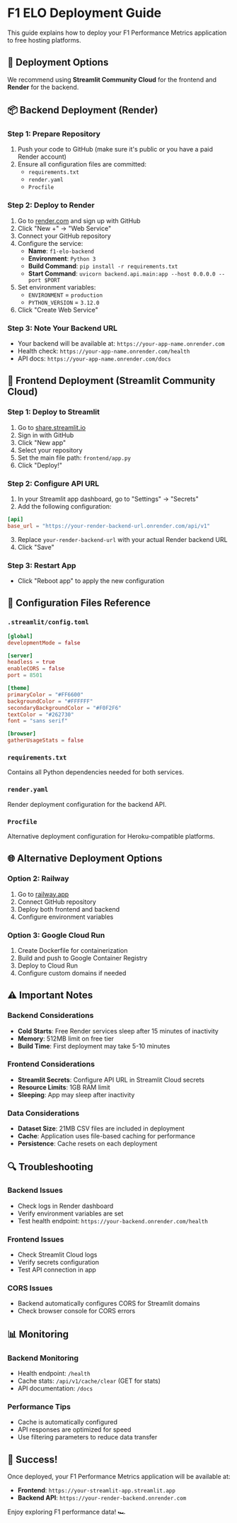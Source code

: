 # F1 ELO Deployment Guide

This guide explains how to deploy your F1 Performance Metrics application to free hosting platforms.

## 🚀 Deployment Options

We recommend using **Streamlit Community Cloud** for the frontend and **Render** for the backend.

## 📦 Backend Deployment (Render)

### Step 1: Prepare Repository
1. Push your code to GitHub (make sure it's public or you have a paid Render account)
2. Ensure all configuration files are committed:
   - `requirements.txt`
   - `render.yaml`
   - `Procfile`

### Step 2: Deploy to Render
1. Go to [render.com](https://render.com) and sign up with GitHub
2. Click "New +" → "Web Service"
3. Connect your GitHub repository
4. Configure the service:
   - **Name**: `f1-elo-backend`
   - **Environment**: `Python 3`
   - **Build Command**: `pip install -r requirements.txt`
   - **Start Command**: `uvicorn backend.api.main:app --host 0.0.0.0 --port $PORT`
5. Set environment variables:
   - `ENVIRONMENT` = `production`
   - `PYTHON_VERSION` = `3.12.0`
6. Click "Create Web Service"

### Step 3: Note Your Backend URL
- Your backend will be available at: `https://your-app-name.onrender.com`
- Health check: `https://your-app-name.onrender.com/health`
- API docs: `https://your-app-name.onrender.com/docs`

## 🎨 Frontend Deployment (Streamlit Community Cloud)

### Step 1: Deploy to Streamlit
1. Go to [share.streamlit.io](https://share.streamlit.io)
2. Sign in with GitHub
3. Click "New app"
4. Select your repository
5. Set the main file path: `frontend/app.py`
6. Click "Deploy!"

### Step 2: Configure API URL
1. In your Streamlit app dashboard, go to "Settings" → "Secrets"
2. Add the following configuration:
```toml
[api]
base_url = "https://your-render-backend-url.onrender.com/api/v1"
```
3. Replace `your-render-backend-url` with your actual Render backend URL
4. Click "Save"

### Step 3: Restart App
- Click "Reboot app" to apply the new configuration

## 🔧 Configuration Files Reference

### `.streamlit/config.toml`
```toml
[global]
developmentMode = false

[server]
headless = true
enableCORS = false
port = 8501

[theme]
primaryColor = "#FF6600"
backgroundColor = "#FFFFFF"
secondaryBackgroundColor = "#F0F2F6"
textColor = "#262730"
font = "sans serif"

[browser]
gatherUsageStats = false
```

### `requirements.txt`
Contains all Python dependencies needed for both services.

### `render.yaml`
Render deployment configuration for the backend API.

### `Procfile`
Alternative deployment configuration for Heroku-compatible platforms.

## 🌐 Alternative Deployment Options

### Option 2: Railway
1. Go to [railway.app](https://railway.app)
2. Connect GitHub repository
3. Deploy both frontend and backend
4. Configure environment variables

### Option 3: Google Cloud Run
1. Create Dockerfile for containerization
2. Build and push to Google Container Registry
3. Deploy to Cloud Run
4. Configure custom domains if needed

## ⚠️ Important Notes

### Backend Considerations
- **Cold Starts**: Free Render services sleep after 15 minutes of inactivity
- **Memory**: 512MB limit on free tier
- **Build Time**: First deployment may take 5-10 minutes

### Frontend Considerations
- **Streamlit Secrets**: Configure API URL in Streamlit Cloud secrets
- **Resource Limits**: 1GB RAM limit
- **Sleeping**: App may sleep after inactivity

### Data Considerations
- **Dataset Size**: 21MB CSV files are included in deployment
- **Cache**: Application uses file-based caching for performance
- **Persistence**: Cache resets on each deployment

## 🔍 Troubleshooting

### Backend Issues
- Check logs in Render dashboard
- Verify environment variables are set
- Test health endpoint: `https://your-backend.onrender.com/health`

### Frontend Issues
- Check Streamlit Cloud logs
- Verify secrets configuration
- Test API connection in app

### CORS Issues
- Backend automatically configures CORS for Streamlit domains
- Check browser console for CORS errors

## 📊 Monitoring

### Backend Monitoring
- Health endpoint: `/health`
- Cache stats: `/api/v1/cache/clear` (GET for stats)
- API documentation: `/docs`

### Performance Tips
- Cache is automatically configured
- API responses are optimized for speed
- Use filtering parameters to reduce data transfer

## 🎉 Success!

Once deployed, your F1 Performance Metrics application will be available at:
- **Frontend**: `https://your-streamlit-app.streamlit.app`
- **Backend API**: `https://your-render-backend.onrender.com`

Enjoy exploring F1 performance data! 🏎️
